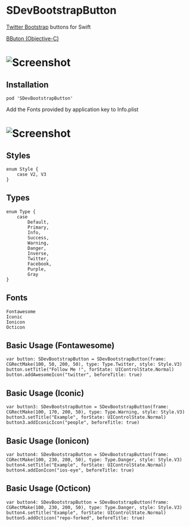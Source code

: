 SDevBootstrapButton
==================

[Twitter Bootstrap](http://getbootstrap.com) buttons for Swift

[BButon (Objective-C)](https://github.com/jessesquires/BButton)

# ![Screenshot](https://raw.githubusercontent.com/0x73/SDevBootstrapButton/master/Screenshots/screenshot0.png)


## Installation

````
pod 'SDevBootstrapButton'
````

Add the Fonts provided by application key to Info.plist

# ![Screenshot](https://raw.githubusercontent.com/0x73/SDevBootstrapButton/master/Screenshots/font.png)

## Styles
````
enum Style {
    case V2, V3
}
````

## Types
````
enum Type {
    case
        Default,
        Primary,
        Info,
        Success,
        Warning,
        Danger,
        Inverse,
        Twitter,
        Facebook,
        Purple,
        Gray
}
````

## Fonts
````
Fontawesome
Iconic
Ionicon
Octicon
````

## Basic Usage (Fontawesome)

````
var button: SDevBootstrapButton = SDevBootstrapButton(frame: CGRectMake(100, 50, 200, 50), type: Type.Twitter, style: Style.V3)
button.setTitle("Follow Me !", forState: UIControlState.Normal)
button.addAwesomeIcon("twitter", beforeTitle: true)
````


## Basic Usage (Iconic)

````
var button3: SDevBootstrapButton = SDevBootstrapButton(frame: CGRectMake(100, 170, 200, 50), type: Type.Warning, style: Style.V3)
button3.setTitle("Example", forState: UIControlState.Normal)
button3.addIconicIcon("people", beforeTitle: true)
````

## Basic Usage (Ionicon)

````
var button4: SDevBootstrapButton = SDevBootstrapButton(frame: CGRectMake(100, 230, 200, 50), type: Type.Danger, style: Style.V3)
button4.setTitle("Example", forState: UIControlState.Normal)
button4.addIonIcon("ios-eye", beforeTitle: true)
````

## Basic Usage (Octicon)

````
var button4: SDevBootstrapButton = SDevBootstrapButton(frame: CGRectMake(100, 230, 200, 50), type: Type.Danger, style: Style.V3)
button4.setTitle("Example", forState: UIControlState.Normal)
button5.addOcticon("repo-forked", beforeTitle: true)
````
